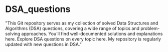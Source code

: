 # DSA_questions
"This Git repository serves as my collection of solved Data Structures and Algorithms (DSA) questions, covering a wide range of topics and problem-solving approaches. You'll find well-documented solutions and explanations here. Explore DSA questions on every topic here. My repository is regularly updated with new questions in DSA."
